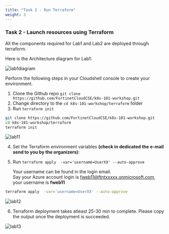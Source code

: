 ```yaml
---
title: "Task 2 - Run Terraform"
weight: 3
---
```


### Task 2 - Launch resources using Terraform

All the components required for Lab1 and Lab2 are deployed through terraform. 

Here is the Architecture diagram for Lab1: 

![lab1diagram](../images/cselab00.jpg)

Perform the following steps in your Cloudshell console to create your environment.

1. Clone the Github repo `git clone https://github.com/FortinetCloudCSE/k8s-101-workshop.git`
2. Change directory to the `cd k8s-101-workshop/terraform` folder
3. Run `terraform init`

```sh
git clone https://github.com/FortinetCloudCSE/k8s-101-workshop.git
cd k8s-101-workshop/terraform
terraform init
```

![lab11](../images/terraform1.jpg)


4. Set the Terraform environment variables **(check in dedicated the e-mail send to you by the organizers)**:
    
5. Run `terraform apply  -var='username=UserXX' --auto-approve`

    Your username can be found in the login email.  
    Say your Azure account login is fweb11@ftntxxxxx.onmicrosoft.com, your username is **fweb11** 

```sh
terraform apply  -var='username=UserXX' --auto-approve
```

![lab12](../images/terraform2.jpg)
    
6. Terraform deployment takes atleast 25-30 min to complete. Please copy the output once the deployment is succeeded. 

![lab13](../images/terraformoutput.jpg)


